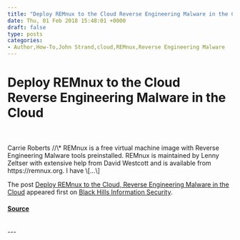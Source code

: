```yaml
---
title: "Deploy REMnux to the Cloud Reverse Engineering Malware in the Cloud"
date: Thu, 01 Feb 2018 15:48:01 +0000
draft: false
type: posts
categories: 
- Author,How-To,John Strand,cloud,REMnux,Reverse Engineering Malware
---
```

# Deploy REMnux to the Cloud Reverse Engineering Malware in the Cloud

<br/>

<br/>
Carrie Roberts //\* REMnux is a free virtual machine image with Reverse Engineering Malware tools preinstalled. REMnux is maintained by Lenny Zeltser with extensive help from David Westcott and is available from https://remnux.org. I have \[…\]

The post [Deploy REMnux to the Cloud, Reverse Engineering Malware in the Cloud](https://www.blackhillsinfosec.com/deploy-remnux-cloud-reverse-engineering-malware-cloud/) appeared first on [Black Hills Information Security](https://www.blackhillsinfosec.com).

#### [Source](https://www.blackhillsinfosec.com/deploy-remnux-cloud-reverse-engineering-malware-cloud/)

<br/>
---
